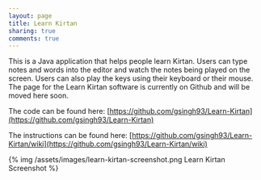```yaml
---
layout: page
title: Learn Kirtan
sharing: true
comments: true
---
```

This is a Java application that helps people learn Kirtan. Users can type notes and words into the editor and watch the notes being played on the screen. Users can also play the keys using their keyboard or their mouse. The page for the Learn Kirtan software is currently on Github and will be moved here soon.

The code can be found here: [https://github.com/gsingh93/Learn-Kirtan](https://github.com/gsingh93/Learn-Kirtan)

The instructions can be found here: [https://github.com/gsingh93/Learn-Kirtan/wiki](https://github.com/gsingh93/Learn-Kirtan/wiki)

{% img /assets/images/learn-kirtan-screenshot.png Learn Kirtan Screenshot %}
